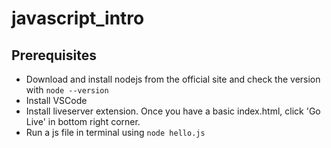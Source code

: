 # javascript_intro

## Prerequisites
- Download and install nodejs from the official site and check the version with `node --version`
- Install VSCode
- Install liveserver extension. Once you have a basic index.html, click 'Go Live' in bottom right corner.
- Run a js file in terminal using `node hello.js`